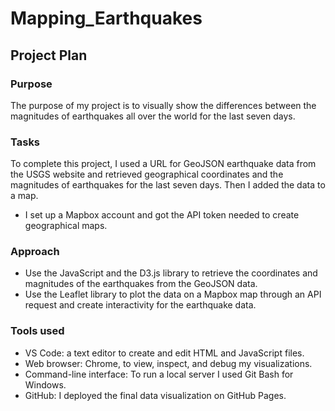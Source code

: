 # Mapping_Earthquakes
## Project Plan
### Purpose
The purpose of my project is to visually show the differences between the magnitudes of earthquakes all over the world for the last seven days.
### Tasks
To complete this project, I used a URL for GeoJSON earthquake data from the USGS website and retrieved geographical coordinates and the magnitudes of earthquakes for the last seven days. Then I added the data to a map.
- I set up a Mapbox account and got the API token needed to create geographical maps.
### Approach
- Use the JavaScript and the D3.js library to retrieve the coordinates and magnitudes of the earthquakes from the GeoJSON data. 
- Use the Leaflet library to plot the data on a Mapbox map through an API request and create interactivity for the earthquake data.
### Tools used
- VS Code: a text editor to create and edit HTML and JavaScript files.
- Web browser: Chrome, to view, inspect, and debug my visualizations.
- Command-line interface: To run a local server I used Git Bash for Windows.
- GitHub: I deployed the final data visualization on GitHub Pages.
